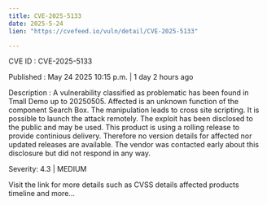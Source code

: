 ```yaml
---
title: CVE-2025-5133
date: 2025-5-24
lien: "https://cvefeed.io/vuln/detail/CVE-2025-5133"

---
```


CVE ID : CVE-2025-5133

Published :  May 24
2025
10:15 p.m. | 1 day
2 hours ago

Description : A vulnerability classified as problematic has been found in Tmall Demo up to 20250505. Affected is an unknown function of the component Search Box. The manipulation leads to cross site scripting. It is possible to launch the attack remotely. The exploit has been disclosed to the public and may be used. This product is using a rolling release to provide continious delivery. Therefore
no version details for affected nor updated releases are available. The vendor was contacted early about this disclosure but did not respond in any way.

Severity: 4.3 | MEDIUM

Visit the link for more details
such as CVSS details
affected products
timeline
and more...
